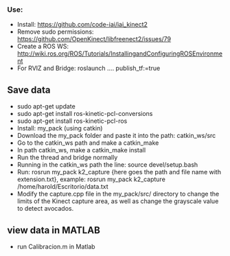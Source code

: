 ### Use:
* Install: https://github.com/code-iai/iai_kinect2
* Remove sudo permissions: https://github.com/OpenKinect/libfreenect2/issues/79
* Create a ROS WS: http://wiki.ros.org/ROS/Tutorials/InstallingandConfiguringROSEnvironment
* For RVIZ and Bridge: roslaunch .... publish_tf:=true


## Save data
* sudo apt-get update
* sudo apt-get install ros-kinetic-pcl-conversions
* sudo apt-get install ros-kinetic-pcl-ros
* Install: my_pack (using catkin)
* Download the my_pack folder and paste it into the path: catkin_ws/src
* Go to the catkin_ws path and make a catkin_make
* In path catkin_ws, make a catkin_make install
* Run the thread and bridge normally
* Running in the catkin_ws path the line: source devel/setup.bash
* Run: rosrun my_pack k2_capture {here goes the path and file name with extension.txt}, example: rosrun my_pack k2_capture /home/harold/Escritorio/data.txt
* Modify the capture.cpp file in the my_pack/src/ directory to change the limits of the Kinect capture area, as well as change the grayscale value to detect avocados.

## view data in MATLAB
*  run Calibracion.m in Matlab
